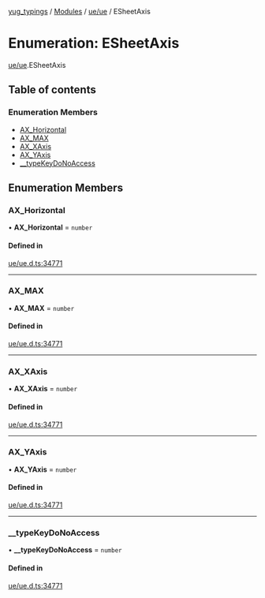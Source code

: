 [yug_typings](../README.md) / [Modules](../modules.md) / [ue/ue](../modules/ue_ue.md) / ESheetAxis

# Enumeration: ESheetAxis

[ue/ue](../modules/ue_ue.md).ESheetAxis

## Table of contents

### Enumeration Members

- [AX\_Horizontal](ue_ue.ESheetAxis.md#ax_horizontal)
- [AX\_MAX](ue_ue.ESheetAxis.md#ax_max)
- [AX\_XAxis](ue_ue.ESheetAxis.md#ax_xaxis)
- [AX\_YAxis](ue_ue.ESheetAxis.md#ax_yaxis)
- [\_\_typeKeyDoNoAccess](ue_ue.ESheetAxis.md#__typekeydonoaccess)

## Enumeration Members

### AX\_Horizontal

• **AX\_Horizontal** = `number`

#### Defined in

[ue/ue.d.ts:34771](https://github.com/YugMetaverse/yug_typings/blob/25cad34/ue/ue.d.ts#L34771)

___

### AX\_MAX

• **AX\_MAX** = `number`

#### Defined in

[ue/ue.d.ts:34771](https://github.com/YugMetaverse/yug_typings/blob/25cad34/ue/ue.d.ts#L34771)

___

### AX\_XAxis

• **AX\_XAxis** = `number`

#### Defined in

[ue/ue.d.ts:34771](https://github.com/YugMetaverse/yug_typings/blob/25cad34/ue/ue.d.ts#L34771)

___

### AX\_YAxis

• **AX\_YAxis** = `number`

#### Defined in

[ue/ue.d.ts:34771](https://github.com/YugMetaverse/yug_typings/blob/25cad34/ue/ue.d.ts#L34771)

___

### \_\_typeKeyDoNoAccess

• **\_\_typeKeyDoNoAccess** = `number`

#### Defined in

[ue/ue.d.ts:34771](https://github.com/YugMetaverse/yug_typings/blob/25cad34/ue/ue.d.ts#L34771)
